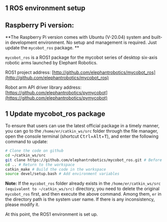 ## 1 ROS environment setup
## Raspberry Pi version:

**The Raspberry Pi version comes with Ubuntu (V-20.04) system and built-in development environment. No setup and management is required. Just update the `mycobot_ros` package. **

`mycobot_ros` is a ROS1 package for the mycobot series of desktop six-axis robotic arms launched by Elephant Robotics.

ROS1 project address: [http://github.com/elephantrobotics/mycobot_ros](http://github.com/elephantrobotics/mycobot_ros)

Robot arm API driver library address: [https://github.com/elephantrobotics/pymycobot](https://github.com/elephantrobotics/pymycobot)

## 1 Update mycobot_ros package

To ensure that users can use the latest official package in a timely manner, you can go to the `/home/er/catkin_ws/src` folder through the file manager, open the console terminal (shortcut <kbd>Ctrl</kbd>+<kbd>Alt</kbd>+<kbd>T</kbd>), and enter the following command to update:

```bash
# Clone the code on github
cd ~/catkin_ws/src
git clone https://github.com/elephantrobotics/mycobot_ros.git # Before deciding whether to execute this command, please check the following note
cd .. # Return to the workspace
catkin_make # Build the code in the workspace
source devel/setup.bash # Add environment variables
```

**Note:** If the `mycobot_ros` folder already exists in the `/home/er/catkin_ws/src (equivalent to ~/catkin_ws/src)` directory, you need to delete the original `mycobot_ros` first, and then execute the above command. Among them, `er` in the directory path is the system user name. If there is any inconsistency, please modify it.

At this point, the ROS1 environment is set up.
